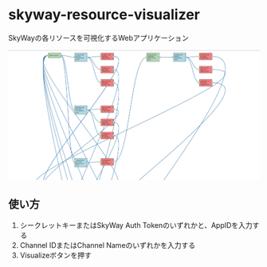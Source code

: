 # skyway-resource-visualizer

SkyWayの各リソースを可視化するWebアプリケーション

![skyway-resource-visualizer](./img/screenshot.png)

## 使い方

1. シークレットキーまたはSkyWay Auth Tokenのいずれかと、AppIDを入力する
2. Channel IDまたはChannel Nameのいずれかを入力する
3. Visualizeボタンを押す
